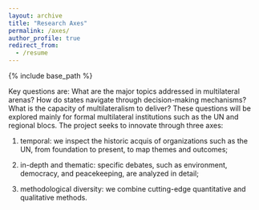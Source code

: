 ```yaml
---
layout: archive
title: "Research Axes"
permalink: /axes/
author_profile: true
redirect_from:
  - /resume
---
```


{% include base_path %}

Key questions are: What are the major topics addressed in multilateral arenas? How do states navigate through decision-making mechanisms? What is the capacity of multilateralism to deliver? These questions will be explored mainly for formal multilateral institutions such as the UN and regional blocs. The project seeks to innovate through three axes: 

1) temporal: we inspect the historic acquis of organizations such as the UN, from foundation to present, to map themes and outcomes; 

2) in-depth and thematic: specific debates, such as environment, democracy, and peacekeeping, are analyzed in detail; 

3) methodological diversity: we combine cutting-edge quantitative and qualitative methods.
